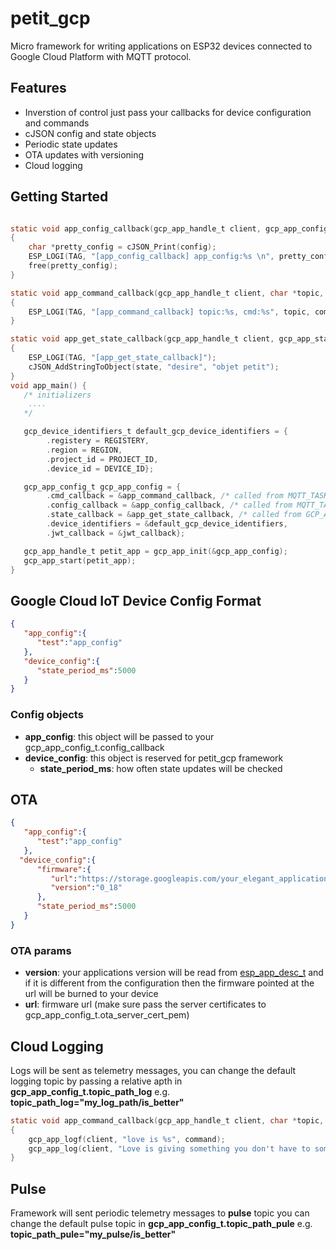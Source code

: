# petit_gcp

Micro framework for writing applications on ESP32 devices connected to Google Cloud Platform with MQTT protocol.

## Features

 - Inverstion of control just pass your callbacks for device configuration and commands
 - cJSON config and state objects
 - Periodic state updates 
 - OTA updates with versioning
 - Cloud logging


## Getting Started
```c

static void app_config_callback(gcp_app_handle_t client, gcp_app_config_handle_t config, void *user_context)
{
    char *pretty_config = cJSON_Print(config);
    ESP_LOGI(TAG, "[app_config_callback] app_config:%s \n", pretty_config);
    free(pretty_config);
}

static void app_command_callback(gcp_app_handle_t client, char *topic, char *command, void *user_context)
{
    ESP_LOGI(TAG, "[app_command_callback] topic:%s, cmd:%s", topic, command);
}

static void app_get_state_callback(gcp_app_handle_t client, gcp_app_state_handle_t state, void *user_context)
{
    ESP_LOGI(TAG, "[app_get_state_callback]");
    cJSON_AddStringToObject(state, "desire", "objet petit");
}
void app_main() {
   /* initializers 
    ....
   */

   gcp_device_identifiers_t default_gcp_device_identifiers = {
        .registery = REGISTERY,
        .region = REGION,
        .project_id = PROJECT_ID,
        .device_id = DEVICE_ID};

   gcp_app_config_t gcp_app_config = { 
        .cmd_callback = &app_command_callback, /* called from MQTT_TASK thread */
        .config_callback = &app_config_callback, /* called from MQTT_TASK thread */
        .state_callback = &app_get_state_callback, /* called from GCP_APP thread and new state will be sent on if there is change from the previous state */
        .device_identifiers = &default_gcp_device_identifiers,
        .jwt_callback = &jwt_callback};

   gcp_app_handle_t petit_app = gcp_app_init(&gcp_app_config);
   gcp_app_start(petit_app);
}  
```

## Google Cloud IoT Device Config Format

```json
{
   "app_config":{ 
      "test":"app_config"
   },
   "device_config":{
      "state_period_ms":5000 
   }
}
```
### Config objects
- **app_config**: this object will be passed to your gcp_app_config_t.config_callback
- **device_config**: this object is reserved for petit_gcp framework   
  - **state_period_ms**: how often state updates will be checked

## OTA
```json
{
   "app_config":{ 
      "test":"app_config"
   },
  "device_config":{
      "firmware":{
         "url":"https://storage.googleapis.com/your_elegant_application_binary",
         "version":"0_18" 
      },
      "state_period_ms":5000
   }
}
```

### OTA params

- **version**:  your applications version will be read from [esp_app_desc_t](https://docs.espressif.com/projects/esp-idf/en/latest/esp32/api-reference/system/system.html#app-version) and if it is different from the configuration then the firmware pointed at the url will be burned to your device
- **url**: firmware url (make sure pass the server certificates to gcp_app_config_t.ota_server_cert_pem)
  
## Cloud Logging

Logs will be sent as telemetry messages, you can change the default logging topic by passing a relative apth in **gcp_app_config_t.topic_path_log** e.g. **topic_path_log="my_log_path/is_better"**
```c
static void app_command_callback(gcp_app_handle_t client, char *topic, char *command, void *user_context)
{
    gcp_app_logf(client, "love is %s", command);
    gcp_app_log(client, "Love is giving something you don't have to someone who doesn't want it.");
}

```

## Pulse

Framework will sent periodic telemetry messages to **pulse** topic you can change the default pulse topic in **gcp_app_config_t.topic_path_pule** e.g. **topic_path_pule="my_pulse/is_better"**